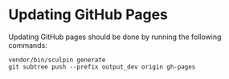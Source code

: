 # Updating GitHub Pages
Updating GitHub pages should be done by running the following commands:
```
vendor/bin/sculpin generate
git subtree push --prefix output_dev origin gh-pages
```